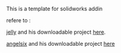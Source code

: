 This is a template for solidworks addin 

refere to :

[jelly](http://jellyworks.blogspot.fr/2016/01/taking-your-solidworks-vba-macro-to-add.html) and his downloadable project [here](https://www.dropbox.com/s/5y5ro5vouvhc3fh/MySuperDuperAddin.zip?dl=0).

[angelsix](http://www.angelsix.com/solidworks) and his downloadable project [here](https://www.fasetto.com/folder/preview/456e5650e73845a18197363870fee088)
